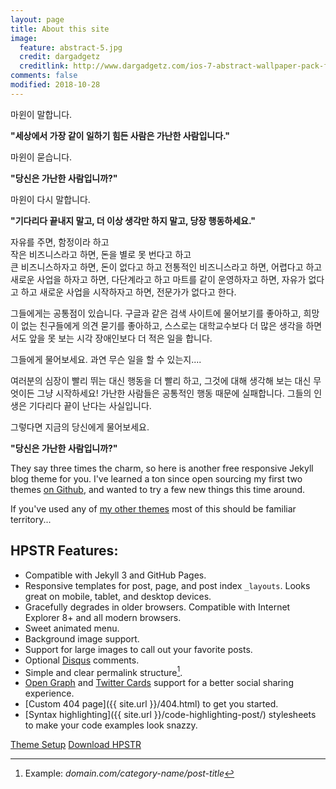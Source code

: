 ```yaml
---
layout: page
title: About this site
image:
  feature: abstract-5.jpg
  credit: dargadgetz
  creditlink: http://www.dargadgetz.com/ios-7-abstract-wallpaper-pack-for-iphone-5-and-ipod-touch-retina/
comments: false
modified: 2018-10-28
---
```

마윈이 말합니다.

__"세상에서 가장 같이 일하기 힘든 사람은 가난한 사람입니다."__  

마윈이 묻습니다.  

__"당신은 가난한 사람입니까?"__  

마윈이 다시 말합니다.  

__"기다리다 끝내지 말고, 더 이상 생각만 하지 말고, 당장 행동하세요."__  

자유를 주면, 함정이라 하고  
작은 비즈니스라고 하면, 돈을 별로 못 번다고 하고  
큰 비즈니스하자고 하면, 돈이 없다고 하고
전통적인 비즈니스라고 하면, 어렵다고 하고
새로운 사업을 하자고 하면, 다단계라고 하고
마트를 같이 운영하자고 하면, 자유가 없다고 하고
새로운 사업을 시작하자고 하면, 전문가가 없다고 한다.

그들에게는 공통점이 있습니다.
구글과 같은 검색 사이트에 물어보기를 좋아하고,
희망이 없는 친구들에게 의견 묻기를 좋아하고,
스스로는 대학교수보다 더 많은 생각을 하면서도
앞을 못 보는 시각 장애인보다 더 적은 일을 합니다.

그들에게 물어보세요. 과연 무슨 일을 할 수 있는지....

여러분의 심장이 빨리 뛰는 대신 행동을 더 빨리 하고,
그것에 대해 생각해 보는 대신 무엇이든 그냥 시작하세요!
가난한 사람들은 공통적인 행동 때문에 실패합니다.
그들의 인생은 기다리다 끝이 난다는 사실입니다.

그렇다면 지금의 당신에게 물어보세요.

__"당신은 가난한 사람입니까?"__   


They say three times the charm, so here is another free responsive Jekyll blog theme for you. I've learned a ton since open sourcing my first two themes [on Github](http://github.com/mmistakes), and wanted to try a few new things this time around.

If you've used any of [my other themes](http://mademistakes.com/work/jekyll-themes/) most of this should be familiar territory...

## HPSTR Features:

* Compatible with Jekyll 3 and GitHub Pages.
* Responsive templates for post, page, and post index `_layouts`. Looks great on mobile, tablet, and desktop devices.
* Gracefully degrades in older browsers. Compatible with Internet Explorer 8+ and all modern browsers.  
* Sweet animated menu.
* Background image support.
* Support for large images to call out your favorite posts.
* Optional [Disqus](http://disqus.com) comments.
* Simple and clear permalink structure[^1].
* [Open Graph](https://developers.facebook.com/docs/opengraph/) and [Twitter Cards](https://dev.twitter.com/docs/cards) support for a better social sharing experience.
* [Custom 404 page]({{ site.url }}/404.html) to get you started.
* [Syntax highlighting]({{ site.url }}/code-highlighting-post/) stylesheets to make your code examples look snazzy.

<div markdown="0"><a href="{{ site.url }}/theme-setup/" class="btn btn-info">Theme Setup</a> <a href="https://github.com/mmistakes/hpstr-jekyll-theme" class="btn btn-success">Download HPSTR</a></div>

[^1]: Example: *domain.com/category-name/post-title*
